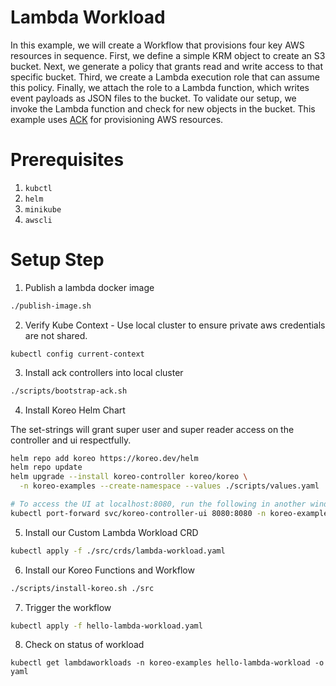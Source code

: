 # Lambda Workload

In this example, we will create a Workflow that provisions four key AWS
resources in sequence. First, we define a simple KRM object to create an S3
bucket. Next, we generate a policy that grants read and write access to that
specific bucket. Third, we create a Lambda execution role that can assume this
policy. Finally, we attach the role to a Lambda function, which writes event
payloads as JSON files to the bucket. To validate our setup, we invoke the
Lambda function and check for new objects in the bucket. This example uses
[ACK](https://aws-controllers-k8s.github.io/community/docs/community/overview/)
for provisioning AWS resources.

# Prerequisites

1. `kubctl`
2. `helm`
3. `minikube`
4. `awscli`

# Setup Step
1. Publish a lambda docker image 

``` sh
./publish-image.sh
```

2. Verify Kube Context - Use local cluster to ensure private aws credentials are not shared.
```
kubectl config current-context
```

3. Install ack controllers into local cluster

``` sh
./scripts/bootstrap-ack.sh
```

4. Install Koreo Helm Chart 

The set-strings will grant super user and super reader access on the controller and ui respectfully.

``` sh
helm repo add koreo https://koreo.dev/helm
helm repo update
helm upgrade --install koreo-controller koreo/koreo \
  -n koreo-examples --create-namespace --values ./scripts/values.yaml

# To access the UI at localhost:8080, run the following in another window.
kubectl port-forward svc/koreo-controller-ui 8080:8080 -n koreo-examples
```

5. Install our Custom Lambda Workload CRD 

``` sh
kubectl apply -f ./src/crds/lambda-workload.yaml
```

6. Install our Koreo Functions and Workflow

``` sh
./scripts/install-koreo.sh ./src
```

7. Trigger the workflow

``` sh
kubectl apply -f hello-lambda-workload.yaml
```

8. Check on status of workload

```
kubectl get lambdaworkloads -n koreo-examples hello-lambda-workload -o yaml 
```
